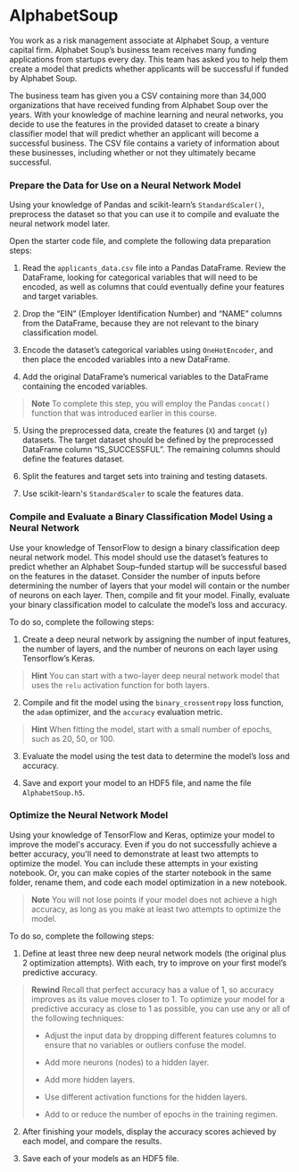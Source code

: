 # AlphabetSoup

You work as a risk management associate at Alphabet Soup, a venture capital firm. Alphabet Soup’s business team receives many funding applications from startups every day. This team has asked you to help them create a model that predicts whether applicants will be successful if funded by Alphabet Soup.

The business team has given you a CSV containing more than 34,000 organizations that have received funding from Alphabet Soup over the years. With your knowledge of machine learning and neural networks, you decide to use the features in the provided dataset to create a binary classifier model that will predict whether an applicant will become a successful business. The CSV file contains a variety of information about these businesses, including whether or not they ultimately became successful.


### Prepare the Data for Use on a Neural Network Model 

Using your knowledge of Pandas and scikit-learn’s `StandardScaler()`, preprocess the dataset so that you can use it to compile and evaluate the neural network model later.

Open the starter code file, and complete the following data preparation steps:

1. Read the `applicants_data.csv` file into a Pandas DataFrame. Review the DataFrame, looking for categorical variables that will need to be encoded, as well as columns that could eventually define your features and target variables.   

2. Drop the “EIN” (Employer Identification Number) and “NAME” columns from the DataFrame, because they are not relevant to the binary classification model.
 
3. Encode the dataset’s categorical variables using `OneHotEncoder`, and then place the encoded variables into a new DataFrame.

4. Add the original DataFrame’s numerical variables to the DataFrame containing the encoded variables.

> **Note** To complete this step, you will employ the Pandas `concat()` function that was introduced earlier in this course. 

5. Using the preprocessed data, create the features (`X`) and target (`y`) datasets. The target dataset should be defined by the preprocessed DataFrame column “IS_SUCCESSFUL”. The remaining columns should define the features dataset. 

6. Split the features and target sets into training and testing datasets.

7. Use scikit-learn's `StandardScaler` to scale the features data.

### Compile and Evaluate a Binary Classification Model Using a Neural Network

Use your knowledge of TensorFlow to design a binary classification deep neural network model. This model should use the dataset’s features to predict whether an Alphabet Soup&ndash;funded startup will be successful based on the features in the dataset. Consider the number of inputs before determining the number of layers that your model will contain or the number of neurons on each layer. Then, compile and fit your model. Finally, evaluate your binary classification model to calculate the model’s loss and accuracy. 
 
To do so, complete the following steps:

1. Create a deep neural network by assigning the number of input features, the number of layers, and the number of neurons on each layer using Tensorflow’s Keras.

> **Hint** You can start with a two-layer deep neural network model that uses the `relu` activation function for both layers.

2. Compile and fit the model using the `binary_crossentropy` loss function, the `adam` optimizer, and the `accuracy` evaluation metric.

> **Hint** When fitting the model, start with a small number of epochs, such as 20, 50, or 100.

3. Evaluate the model using the test data to determine the model’s loss and accuracy.

4. Save and export your model to an HDF5 file, and name the file `AlphabetSoup.h5`. 

### Optimize the Neural Network Model

Using your knowledge of TensorFlow and Keras, optimize your model to improve the model's accuracy. Even if you do not successfully achieve a better accuracy, you'll need to demonstrate at least two attempts to optimize the model. You can include these attempts in your existing notebook. Or, you can make copies of the starter notebook in the same folder, rename them, and code each model optimization in a new notebook. 

> **Note** You will not lose points if your model does not achieve a high accuracy, as long as you make at least two attempts to optimize the model.

To do so, complete the following steps:

1. Define at least three new deep neural network models (the original plus 2 optimization attempts). With each, try to improve on your first model’s predictive accuracy.

> **Rewind** Recall that perfect accuracy has a value of 1, so accuracy improves as its value moves closer to 1. To optimize your model for a predictive accuracy as close to 1 as possible, you can use any or all of the following techniques:
>
> * Adjust the input data by dropping different features columns to ensure that no variables or outliers confuse the model.
>
> * Add more neurons (nodes) to a hidden layer.
>
> * Add more hidden layers.
>
> * Use different activation functions for the hidden layers.
>
> * Add to or reduce the number of epochs in the training regimen.

2. After finishing your models, display the accuracy scores achieved by each model, and compare the results.

3. Save each of your models as an HDF5 file.
